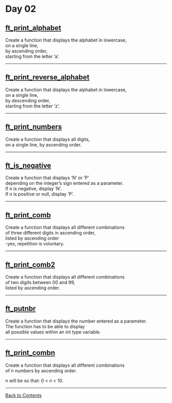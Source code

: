 # Day 02

## [ft_print_alphabet](./ft_print_alphabet.c)

Create a function that displays the alphabet in lowercase,  
on a single line,  
by ascending order,  
starting from the letter ’a’.

---

## [ft_print_reverse_alphabet](./ft_print_reverse_alphabet.c)

Create a function that displays the alphabet in lowercase,  
on a single line,  
by descending order,  
starting from the letter ’z’.

---

## [ft_print_numbers](./ft_print_numbers.c)

Create a function that displays all digits,  
on a single line, by ascending order.

---

## [ft_is_negative](./ft_is_negative.c)

Create a function that displays ’N’ or ’P’  
depending on the integer’s sign entered as a parameter.  
If n is negative, display ’N’.  
If n is positive or null, display ’P’.

---

## [ft_print_comb](./ft_print_comb.c)

Create a function that displays all different combinations  
of three different digits in ascending order,  
listed by ascending order  
-yes, repetition is voluntary.

---

## [ft_print_comb2](./ft_print_comb2.c)

Create a function that displays all different combinations  
of two digits between 00 and 99,  
listed by ascending order.

---

## [ft_putnbr](./ft_putnbr.c)

Create a function that displays the number entered as a parameter.  
The function has to be able to display  
all possible values within an int type variable.

---

## [ft_print_combn](./ft_print_combn.c)

Create a function that displays all different combinations  
of n numbers by ascending order.  

n will be so that: 0 < n < 10.

---

[Back to Contents](../README.md)
